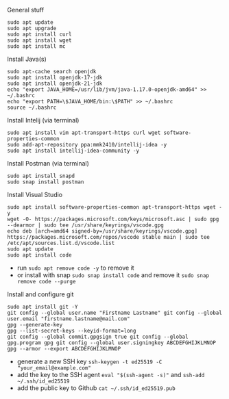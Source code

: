 General stuff

```
sudo apt update
sudo apt upgrade
sudo apt install curl
sudo apt install wget
sudo apt install mc
```

Install Java(s)
```
sudo apt-cache search openjdk
sudo apt install openjdk-17-jdk
sudo apt install openjdk-21-jdk
echo "export JAVA_HOME=/usr/lib/jvm/java-1.17.0-openjdk-amd64" >> ~/.bashrc
echo "export PATH=\$JAVA_HOME/bin:\$PATH" >> ~/.bashrc
source ~/.bashrc
```

Install Intelij (via terminal)
```
sudo apt install vim apt-transport-https curl wget software-properties-common
sudo add-apt-repository ppa:mmk2410/intellij-idea -y
sudo apt install intellij-idea-community -y
```

Install Postman (via terminal)
```
sudo apt install snapd
sudo snap install postman
```

Install Visual Studio 
```
sudo apt install software-properties-common apt-transport-https wget -y
wget -O- https://packages.microsoft.com/keys/microsoft.asc | sudo gpg --dearmor | sudo tee /usr/share/keyrings/vscode.gpg
echo deb [arch=amd64 signed-by=/usr/share/keyrings/vscode.gpg] https://packages.microsoft.com/repos/vscode stable main | sudo tee /etc/apt/sources.list.d/vscode.list
sudo apt update
sudo apt install code
```

- run `sudo apt remove code -y` to remove it
- or install with snap `sudo snap install code` and remove it `sudo snap remove code --purge`

Install and configure git 
```
sudo apt install git -Y
git config --global user.name "Firstname Lastname" git config --global user.email "firstname.lastname@mail.com"
gpg --generate-key
gpg --list-secret-keys --keyid-format=long
git config --global commit.gpgsign true git config --global gpg.program gpg git config --global user.signingkey ABCDEFGHIJKLMNOP
gpg --armor --export ABCDEFGHIJKLMNOP
```
- generate a new SSH key `ssh-keygen -t ed25519 -C "your_email@example.com"`
- add the key to the SSH agent `eval "$(ssh-agent -s)"` and `ssh-add ~/.ssh/id_ed25519`
- add the public key to Github `cat ~/.ssh/id_ed25519.pub`
